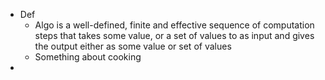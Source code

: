  - Def
	- Algo is a well-defined, finite and effective sequence of computation steps that takes some value, or a set of values to as input and gives the output either as some value or set of values
	 - Something about cooking
- 